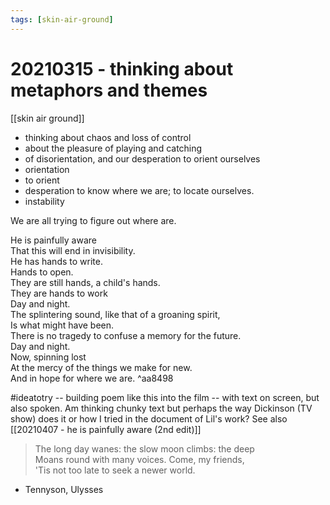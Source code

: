 ```yaml
---
tags: [skin-air-ground] 
---
```


# 20210315 - thinking about metaphors and themes

[[skin air ground]]

- thinking about chaos and loss of control
- about the pleasure of playing and catching
- of disorientation, and our desperation to orient ourselves 
- orientation
- to orient
- desperation to know where we are; to locate ourselves. 
- instability

We are all trying to figure out where are.

He is painfully aware  
That this will end in invisibility.  
He has hands to write.  
Hands to open.  
They are still hands, a child's hands.  
They are hands to work  
Day and night.  
The splintering sound, like that of a groaning spirit,  
Is what might have been.  
There is no tragedy to confuse a memory for the future.  
Day and night.  
Now, spinning lost  
At the mercy of the things we make for new.  
And in hope for where we are.  ^aa8498

#ideatotry -- building poem like this into the film -- with text on screen, but also spoken. Am thinking chunky text but perhaps the way Dickinson (TV show) does it or how I tried in the document of Lil's work? See also [[20210407 - he is painfully aware (2nd edit)]]

>The long day wanes: the slow moon climbs: the deep 
>Moans round with many voices. Come, my friends, 
>'Tis not too late to seek a newer world.

- Tennyson, Ulysses

